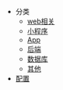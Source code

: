 <!--
 * @version: 1.0.0
 * @Date: 2019-06-21 11:05:37
 * @LastEditTime: 2019-06-21 11:05:37
 -->

* 分类
  * [web相关](view/web/web.md)
  * [小程序](view/mini/wxmini.md)
  * [App](view/App/App.md)
  * [后端](view/backend/backend.md)
  * [数据库](view/database/database.md)
  * [其他](view/else/else.md)
* [配置](view/config/config.md)